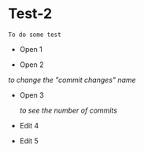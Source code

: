 # Test-2
    To do some test 


 - Open 1
 
 
 - Open 2 
  
  *to change the "commit changes" name*


 - Open 3
  
    *to see the number of commits*
    
 - Edit 4 

 - Edit 5
